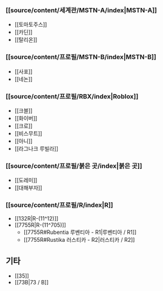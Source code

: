 ### [[source/content/세계관/MSTN-A/index|MSTN-A]]
- [[토마토주스]]
- [[카딘]]
- [[탈리온]]
### [[source/content/프로필/MSTN-B/index|MSTN-B]]
- [[사포]]
- [[네논]]

### [[source/content/프로필/RBX/index|Roblox]]
- [[크블]]
- [[화이버]]
- [[크로]]
- [[비스무트]]
- [[아니]]
- [[라그나크 루빌라]]
### [[source/content/프로필/붉은 곳/index|붉은 곳]]
- [[도레미]]
- [[대해부자]]
### [[source/content/프로필/R/index|R]]
- [[132R|R-(11^12)]]
- [[7755R|R-(11^705)]]
	- [[7755R#Rubentia 루벤티아 - R1|루벤티아 / R1]] 
	- [[7755R#Rustika 러스티카 - R2|러스티카 / R2]]

## 기타
- [[35]]
- [[73B|73 / B]]